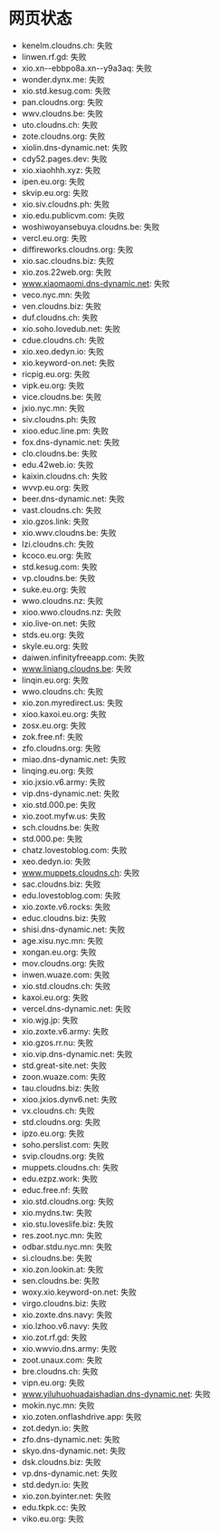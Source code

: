 # 网页状态
- kenelm.cloudns.ch: 失败
- linwen.rf.gd: 失败
- xio.xn--ebbpo8a.xn--y9a3aq: 失败
- wonder.dynx.me: 失败
- xio.std.kesug.com: 失败
- pan.cloudns.org: 失败
- wwv.cloudns.be: 失败
- uto.cloudns.ch: 失败
- zote.cloudns.org: 失败
- xiolin.dns-dynamic.net: 失败
- cdy52.pages.dev: 失败
- xio.xiaohhh.xyz: 失败
- ipen.eu.org: 失败
- skvip.eu.org: 失败
- xio.siv.cloudns.ph: 失败
- xio.edu.publicvm.com: 失败
- woshiwoyansebuya.cloudns.be: 失败
- vercl.eu.org: 失败
- diffireworks.cloudns.org: 失败
- xio.sac.cloudns.biz: 失败
- xio.zos.22web.org: 失败
- www.xiaomaomi.dns-dynamic.net: 失败
- veco.nyc.mn: 失败
- ven.cloudns.biz: 失败
- duf.cloudns.ch: 失败
- xio.soho.lovedub.net: 失败
- cdue.cloudns.ch: 失败
- xio.xeo.dedyn.io: 失败
- xio.keyword-on.net: 失败
- ricpig.eu.org: 失败
- vipk.eu.org: 失败
- vice.cloudns.be: 失败
- jxio.nyc.mn: 失败
- siv.cloudns.ph: 失败
- xioo.educ.line.pm: 失败
- fox.dns-dynamic.net: 失败
- clo.cloudns.be: 失败
- edu.42web.io: 失败
- kaixin.cloudns.ch: 失败
- wvvp.eu.org: 失败
- beer.dns-dynamic.net: 失败
- vast.cloudns.ch: 失败
- xio.gzos.link: 失败
- xio.wwv.cloudns.be: 失败
- lzi.cloudns.ch: 失败
- kcoco.eu.org: 失败
- std.kesug.com: 失败
- vp.cloudns.be: 失败
- suke.eu.org: 失败
- wwo.cloudns.nz: 失败
- xioo.wwo.cloudns.nz: 失败
- xio.live-on.net: 失败
- stds.eu.org: 失败
- skyle.eu.org: 失败
- daiwen.infinityfreeapp.com: 失败
- www.liniang.cloudns.be: 失败
- linqin.eu.org: 失败
- wwo.cloudns.ch: 失败
- xio.zon.myredirect.us: 失败
- xioo.kaxoi.eu.org: 失败
- zosx.eu.org: 失败
- zok.free.nf: 失败
- zfo.cloudns.org: 失败
- miao.dns-dynamic.net: 失败
- linqing.eu.org: 失败
- xio.jxsio.v6.army: 失败
- vip.dns-dynamic.net: 失败
- xio.std.000.pe: 失败
- xio.zoot.myfw.us: 失败
- sch.cloudns.be: 失败
- std.000.pe: 失败
- chatz.lovestoblog.com: 失败
- xeo.dedyn.io: 失败
- www.muppets.cloudns.ch: 失败
- sac.cloudns.biz: 失败
- edu.lovestoblog.com: 失败
- xio.zoxte.v6.rocks: 失败
- educ.cloudns.biz: 失败
- shisi.dns-dynamic.net: 失败
- age.xisu.nyc.mn: 失败
- xongan.eu.org: 失败
- mov.cloudns.org: 失败
- inwen.wuaze.com: 失败
- xio.std.cloudns.ch: 失败
- kaxoi.eu.org: 失败
- vercel.dns-dynamic.net: 失败
- xio.wjg.jp: 失败
- xio.zoxte.v6.army: 失败
- xio.gzos.rr.nu: 失败
- xio.vip.dns-dynamic.net: 失败
- std.great-site.net: 失败
- zoon.wuaze.com: 失败
- tau.cloudns.biz: 失败
- xioo.jxios.dynv6.net: 失败
- vx.cloudns.ch: 失败
- std.cloudns.org: 失败
- ipzo.eu.org: 失败
- soho.perslist.com: 失败
- svip.cloudns.org: 失败
- muppets.cloudns.ch: 失败
- edu.ezpz.work: 失败
- educ.free.nf: 失败
- xio.std.cloudns.org: 失败
- xio.mydns.tw: 失败
- xio.stu.loveslife.biz: 失败
- res.zoot.nyc.mn: 失败
- odbar.stdu.nyc.mn: 失败
- si.cloudns.be: 失败
- xio.zon.lookin.at: 失败
- sen.cloudns.be: 失败
- woxy.xio.keyword-on.net: 失败
- virgo.cloudns.biz: 失败
- xio.zoxte.dns.navy: 失败
- xio.lzhoo.v6.navy: 失败
- xio.zot.rf.gd: 失败
- xio.wwvio.dns.army: 失败
- zoot.unaux.com: 失败
- bre.cloudns.ch: 失败
- vipn.eu.org: 失败
- www.yiluhuohuadaishadian.dns-dynamic.net: 失败
- mokin.nyc.mn: 失败
- xio.zoten.onflashdrive.app: 失败
- zot.dedyn.io: 失败
- zfo.dns-dynamic.net: 失败
- skyo.dns-dynamic.net: 失败
- dsk.cloudns.biz: 失败
- vp.dns-dynamic.net: 失败
- std.dedyn.io: 失败
- xio.zon.byinter.net: 失败
- edu.tkpk.cc: 失败
- viko.eu.org: 失败
